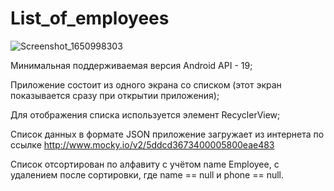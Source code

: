 # List_of_employees
![Screenshot_1650998303](https://user-images.githubusercontent.com/68413503/165369333-a2957be8-476f-4966-ba20-cca693a21e4c.png)

Минимальная поддерживаемая версия Android API - 19;

Приложение cостоит из одного экрана со списком (этот экран показывается сразу при открытии приложения);

Для отображения списка используется элемент RecyclerView;

Список данных в формате JSON приложение загружает из интернета по ссылке http://www.mocky.io/v2/5ddcd3673400005800eae483

Список отсортирован по алфавиту с учётом name Employee, с удалением после сортировки, где name == null и phone == null.
